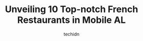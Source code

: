 ---
layout: ampstory
image: https://i0.wp.com/www.depkes.org/wp-content/uploads/2023/06/french-restaurants-0-in-mobile-al-1685840975.jpeg?resize=640,853
author: techidn
featured: false
description: Discover the impressive array of French Restaurants options in Mobile AL, where you can find 10 of the largest French Restaurants establishments in the area. From renowned classics to hidden
title: Unveiling 10 Top-notch French Restaurants in Mobile AL
cover:
   title: Unveiling 10 Top-notch French Restaurants in Mobile AL
   subtitle: Rickpate
   background: https://www.depkes.org/wp-content/uploads/2023/06/french-restaurants-0-in-mobile-al-1685840975.jpeg

pages: 
 - layout: thirds
   top: <h1>#1 Dauphins Casual Fine-Dining</h1>
   bottom: "<p>This was a surprise. We simply searched on Google maps for somewhere to eat and found the ratings for this restaurant to be pretty high. We chose to give it a whirl.I had</p>"
   background: https://www.depkes.org/wp-content/uploads/2023/06/french-restaurants-1-in-mobile-al-1685840976.jpeg
   backgroundblur: true
 - layout: thirds
   top: <h1>#2 Bobs Downtown Restaurant</h1>
   bottom: "<p>We stopped here last month . My sister and I had an awesome male waiter with slightly spiked hair I believe. The food was so flavorful. We werent expecting the shrimp </p>"
   background: https://www.depkes.org/wp-content/uploads/2023/06/french-restaurants-2-in-mobile-al-1685840976.jpeg
   cta:
      link: https://www.depkes.org/blog/unveiling-10-top-notch-french-restaurants-in-mobile-al/
      text: Unveiling 10 Top-notch French Restaurants in Mobile AL
 - layout: thirds
   top: <h1>#3 Ruby Slipper Cafe</h1>
   bottom: "<p>100 N Royal St, Mobile, AL 36602, United States</p>"
   background: https://www.depkes.org/wp-content/uploads/2023/06/french-restaurants-3-in-mobile-al-1685840977.jpeg
   cta:
      link: https://www.depkes.org/blog/unveiling-10-top-notch-french-restaurants-in-mobile-al/
      text: Unveiling 10 Top-notch French Restaurants in Mobile AL
 - layout: thirds
   top: <h1>#4 Brick & Spoon- I65</h1>
   bottom: "<p>3662 Airport Blvd # A, Mobile, AL 36608, United States</p>"
   background: https://images.unsplash.com/photo-1567360425618-1594206637d2?ixlib=rb-4.0.3&ixid=MnwxMjA3fDB8MHxwaG90by1wYWdlfHx8fGVufDB8fHx8&auto=format&fit=crop&w=640&h=853&q=80
   cta:
      link: https://www.depkes.org/blog/unveiling-10-top-notch-french-restaurants-in-mobile-al/
      text: Unveiling 10 Top-notch French Restaurants in Mobile AL
 - layout: thirds
   top: <h1>#5 The Blind Mule</h1>
   bottom: "<p>57 N Claiborne St, Mobile, AL 36602, United States</p>"
   background: https://images.unsplash.com/photo-1533735380053-eb8d0759b24a?ixlib=rb-4.0.3&ixid=MnwxMjA3fDB8MHxwaG90by1wYWdlfHx8fGVufDB8fHx8&auto=format&fit=crop&w=640&h=853&q=80
   cta:
      link: https://www.depkes.org/blog/unveiling-10-top-notch-french-restaurants-in-mobile-al/
      text: Unveiling 10 Top-notch French Restaurants in Mobile AL
 - layout: thirds
   top: <h1>#6 The Noble South</h1>
   bottom: "<p>203 Dauphin St, Mobile, AL 36602, United States</p>"
   background: https://images.unsplash.com/photo-1509114397022-ed747cca3f65?ixlib=rb-4.0.3&ixid=MnwxMjA3fDB8MHxwaG90by1wYWdlfHx8fGVufDB8fHx8&auto=format&fit=crop&w=640&h=853&q=80
   cta:
      link: https://www.depkes.org/blog/unveiling-10-top-notch-french-restaurants-in-mobile-al/
      text: Unveiling 10 Top-notch French Restaurants in Mobile AL
 - layout: thirds
   top: <h1>#7 SOCU Southern Kitchen and Oyster Bar</h1>
   bottom: "<p>455 Dauphin St, Mobile, AL 36602, United States</p>"
   background: https://images.unsplash.com/photo-1540457036297-448b6b99e91c?ixlib=rb-4.0.3&ixid=MnwxMjA3fDB8MHxwaG90by1wYWdlfHx8fGVufDB8fHx8&auto=format&fit=crop&w=640&h=853&q=80
   cta:
      link: https://www.depkes.org/blog/unveiling-10-top-notch-french-restaurants-in-mobile-al/
      text: Unveiling 10 Top-notch French Restaurants in Mobile AL
 - layout: thirds
   middle: Continue reading...
   background: https://images.unsplash.com/photo-1608501821300-4f99e58bba77?ixlib=rb-4.0.3&ixid=MnwxMjA3fDB8MHxwaG90by1wYWdlfHx8fGVufDB8fHx8&auto=format&fit=crop&w=640&h=853&q=80
   cta:
      link: https://www.depkes.org/blog/unveiling-10-top-notch-french-restaurants-in-mobile-al/
      text: Unveiling 10 Top-notch French Restaurants in Mobile AL
      
---